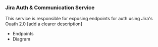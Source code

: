 ### Jira Auth & Communication Service

This service is responsible for exposing endpoints for auth using Jira's Ouath 2.0 
[add a clearer description]
* Endpoints
* Diagram